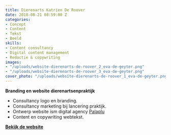 ```yaml
---
title: Dierenarts Katrien De Roover
date: 2018-08-21 08:59:00 Z
categories:
- Concept
- Content
- Tekst
- Beeld
skills:
- Content consultancy
- Digital content management
- Redactie & copywriting
images:
- "/uploads/website-dierenarts-de-roover_2_eva-de-geyter.png"
- "/uploads/website-dierenarts-de-roover_3_eva-de-geyter.png"
cover_photo: "/uploads/website-dierenarts-de-roover_1_eva-de-geyter.png"
---
```


**Branding en website dierenartsenpraktijk**

* Consultancy logo en branding.
* Consultancy marketing bij lancering praktijk.
* Ontwerp website ism digital agency [Palaplu](http://www.palaplu.com)
* Content en copywriting webtekst.

[**Bekijk de website**
](http://www.dierenartsderoover.be)